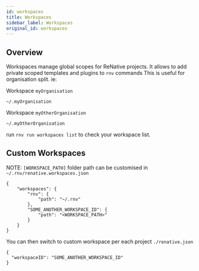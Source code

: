 ```yaml
---
id: workspaces
title: Workspaces
sidebar_label: Workspaces
original_id: workspaces
---
```


<!-- <img className="header-image" src="https://renative.org/img/ic_workspace.png" width="50" height="50" /> -->

## Overview

Workspaces manage global scopes for ReNative projects.
It allows to add private scoped templates and plugins to `rnv` commands
This is useful for organisation split. ie:

Workspace `myOrganisation`

`~/.myOrganisation`

Workspace `myOtherOrganisation`

`~/.myOtherOrganisation`

run `rnv run workspaces list` to check your workspace list.

## Custom Workspaces

NOTE: `[WORKSPACE_PATH]` folder path can be customised in `~/.rnv/renative.workspaces.json`

```
{
    "workspaces": {
        "rnv": {
            "path": "~/.rnv"
        },
        "SOME_ANOTHER_WORKSPACE_ID": {
            "path": "<WORKSPACE_PATH>"
        }
    }
}
```

You can then switch to custom workspace per each project `./renative.json`

```
{
  "workspaceID": "SOME_ANOTHER_WORKSPACE_ID"
}
```

